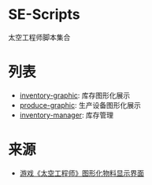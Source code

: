 # SE-Scripts

太空工程师脚本集合

# 列表

- [inventory-graphic](https://github.com/se-scripts/inventory-graphic): 库存图形化展示
- [produce-graphic](https://github.com/se-scripts/produce-graphic): 生产设备图形化展示
- [inventory-manager](https://github.com/se-scripts/inventory-manager): 库存管理


# 来源
- [游戏《太空工程师》图形化物料显示界面](https://www.bilibili.com/read/cv27778300/)
